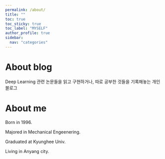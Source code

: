 ```yaml
---
permalink: /about/
title: ""
toc: true
toc_sticky: true
toc_label: "MYSELF"
author_profile: true
sidebar:
  nav: "categories"
---
```


# About blog
Deep Learning 관련 논문들을 읽고 구현하거나, 따로 공부한 것들을 기록해놓는 개인 블로그

# About me

Born in 1996.

Majored in Mechanical Engeenering.

Graduated at Kyunghee Univ.

Living in Anyang city.
